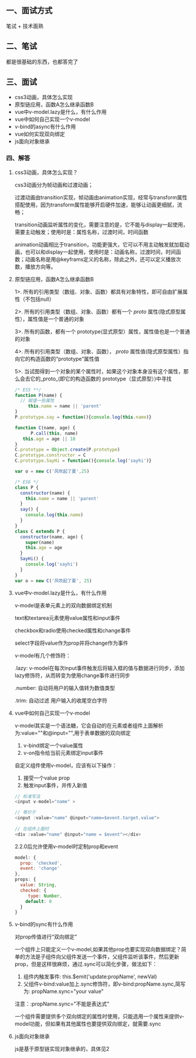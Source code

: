 ## 一、面试方式

笔试 + 技术面熟

## 二、笔试

都是很基础的东西，也都答完了

## 三、面试

+ css3动画，具体怎么实现
+ 原型链应用，函数A怎么继承函数B
+ vue中v-model.lazy是什么，有什么作用
+ vue中如何自己实现一个v-model
+ v-bind的async有什么作用
+ vue如何实现双向绑定
+ js面向对象继承

### 四、解答

1. css3动画，具体怎么实现？

   css3动画分为帧动画和过渡动画；

   过渡动画由transition实现，帧动画由animation实现，经常与transform属性搭配使用，因为transform属性能够开启硬件加速，能够让动画更细腻，流畅；

   transition动画监听属性的变化，需要注意的是，它不能与display一起使用，需要主动触发；使用时是：属性名称，过渡时间，时间函数

   animation动画相比于transition，功能更强大，它可以不用主动触发就加载动画，也可以和display一起使用，使用时是：动画名称，过渡时间，时间函数；动画名称是用@keyframs定义的名称，除此之外，还可以定义播放次数，播放方向等。

2. 原型链应用，函数A怎么继承函数B  

   1>. 所有的引用类型（数组、对象、函数）都具有对象特性，即可自由扩展属性（不包括null）

   2>. 所有的引用类型（数组、对象、函数）都有一个 _proto_ 属性(隐式原型属性），属性值是一个普通的对象

   3>. 所有的函数，都有一个 prototype(显式原型）属性，属性值也是一个普通的对象

   4>. 所有的引用类型（数组、对象、函数）， _proto_ 属性值(隐式原型属性）指向它的构造函数的“prototype”属性值

   5>. 当试图得到一个对象的某个属性时，如果这个对象本身没有这个属性，那么会去它的_proto_(即它的构造函数的 prototype（显式原型）)中寻找

   ```javascript
   /* ES5 **/
   function P(name) {
     // 赋值一些属性
    	this.name = name || 'parent'
   }
   P.prototype.say = function(){console.log(this.name)}
   
   function C(name, age) {
    	 P.call(this, name)
      this.age = age || 18
   }
   C.prototype = Object.create(P.prototype)
   C.prototype.constructor = C
   C.prototype.SayHi = function(){console.log('sayhi')}
   
   var o = new C('风吹起了夏',25)
   
   /* ES6 */
   class P {
     constructor(name) {
       this.name = name || 'parent'
     }
     say() {
       console.log(this.name)
     }
   }
   class C extends P {
     constructor(name, age) {
       super(name)
       this.age = age
     }
     SayHi() {
       console.log('sayhi')
     }
   }
   var o = new C('风吹起了夏', 25)
   ```

3. vue中v-model.lazy是什么，有什么作用

   v-model是表单元素上的双向数据绑定机制

   text和textarea元素使用value属性和input事件

   checkbox和radio使用checked属性和change事件

   select字段将value作为prop并将change作为事件

   v-model有几个修饰符：

   .lazy: v-model在每次input事件触发后将输入框的值与数据进行同步，添加lazy修饰符，从而转变为使用change事件进行同步

   .number: 自动将用户的输入值转为数值类型

   .trim: 自动过滤 用户输入的收尾空白字符

4. vue中如何自己实现一个v-model

   v-model其实是一个语法糖，它会自动的在元素或者组件上面解析为:value=""和@input="",用于表单数据的双向绑定

   1. v-bind绑定一个value属性
   2. v-on指令给当前元素绑定input事件

   自定义组件使用v-model，应该有以下操作：

   1. 接受一个value prop
   2. 触发input事件，并传入新值

   ```javascript
   // 标准写法
   <input v-model="name" >
   
   // 等价于
   <input :value="name" @input="name=$event.target.value">
     
   // 在组件上面时
   <div :value="name" @input="name = $event"></div>
   ```

   2.2.0后允许使用v-model时定制prop和event

   ```javascript
   model: {
     prop: 'checked',
     event: 'change'
   },
   props: {
     value: String,
     checked: {
   		type: Number,
       default: 0
     }
   }
   ```

   

5. v-bind的sync有什么作用

   对prop传值进行“双向绑定”

   一个组件上只能定义一个v-model,如果其他prop也要实现双向数据绑定？简单的方法是子组件向父组件发送一个事件，父组件监听该事件，然后更新prop，但是这样很麻烦，通过.sync可以简化步骤，做法如下：

   1. 组件内触发事件:  this.$emit('update:propName', newVal)
   2. 父组件v-bind:value加上.sync修饰符，即v-bind:propName.sync,简写为: propName.sync="your value"

   注意：:propName.sync="不能是表达式"

   一个组件需要提供多个双向绑定的属性时使用，只能选用一个属性来提供v-model功能，但如果有其他属性也要提供双向绑定，就需要.sync

6. js面向对象继承

   js是基于原型链实现对象继承的，具体见2